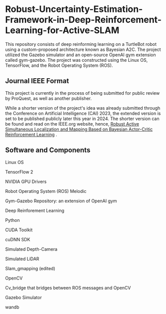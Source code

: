 # Robust-Uncertainty-Estimation-Framework-in-Deep-Reinforcement-Learning-for-Active-SLAM
This repository consists of deep reinforming learning on a TurtleBot robot using a custom-proposed architecture known as Bayesian A2C. The project utilized the Gazebo simulator and an open-source OpenAI gym extension called gym-gazebo. The project was constructed using the Linux OS, TensorFlow, and the Robot Operating System (ROS).


## Journal IEEE Format
This project is currently in the process of being submitted for public review by ProQuest, as well as another publisher. 

While a shorter version of the project's idea was already submitted through the Conference on Artificial Intelligence (CAI) 2023, the extended version is set to be published publicly later this year in 2024.
The shorter version can be found and read on the IEEE.org website, hence, [Robust Active Simultaneous Localization and Mapping Based on Bayesian Actor-Critic Reinforcement Learning](https://ieeexplore.ieee.org/document/10195002) .



## Software and Components
Linux OS

TensorFlow 2

NVIDIA GPU Drivers

Robot Operating System (ROS) Melodic

Gym-Gazebo Repository: an extension of OpenAI gym 

Deep Reinforement Learning

Python

CUDA Toolkit

cuDNN SDK

Simulated Depth-Camera

Simulated LiDAR

Slam_gmapping (edited)

OpenCV

Cv_bridge that bridges between ROS messages and OpenCV

Gazebo Simulator

wandb


